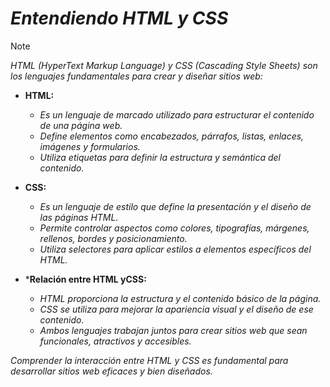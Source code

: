 <!-- Author: Daniel Benjamin Perez Morales -->
<!-- GitHub: https://github.com/DanielPerezMoralesDev13 -->
<!-- Email: danielperezdev@proton.me -->

# ***Entendiendo HTML y CSS***

> [!NOTE]
> *HTML (HyperText Markup Language) y CSS (Cascading Style Sheets) son los lenguajes fundamentales para crear y diseñar sitios web:*

- **HTML:**
  - *Es un lenguaje de marcado utilizado para estructurar el contenido de una página web.*
  - *Define elementos como encabezados, párrafos, listas, enlaces, imágenes y formularios.*
  - *Utiliza etiquetas para definir la estructura y semántica del contenido.*

- **CSS:**
  - *Es un lenguaje de estilo que define la presentación y el diseño de las páginas HTML.*
  - *Permite controlar aspectos como colores, tipografías, márgenes, rellenos, bordes y posicionamiento.*
  - *Utiliza selectores para aplicar estilos a elementos específicos del HTML.*

- ***Relación entre HTML yCSS:**
  - *HTML proporciona la estructura y el contenido básico de la página.*
  - *CSS se utiliza para mejorar la apariencia visual y el diseño de ese contenido.*
  - *Ambos lenguajes trabajan juntos para crear sitios web que sean funcionales, atractivos y accesibles.*

*Comprender la interacción entre HTML y CSS es fundamental para desarrollar sitios web eficaces y bien diseñados.*
